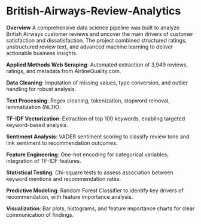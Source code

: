 # British-Airways-Review-Analytics
**Overview**
A comprehensive data science pipeline was built to analyze British Airways customer reviews and uncover the main drivers of customer satisfaction and dissatisfaction. The project combined structured ratings, unstructured review text, and advanced machine learning to deliver actionable business insights.

**Applied Methods**
**Web Scraping**: Automated extraction of 3,949 reviews, ratings, and metadata from AirlineQuality.com.

**Data Cleaning**: Imputation of missing values, type conversion, and outlier handling for robust analysis.

**Text Processing**: Regex cleaning, tokenization, stopword removal, lemmatization (NLTK).

**TF-IDF Vectorization**: Extraction of top 100 keywords, enabling targeted keyword-based analysis.

**Sentiment Analysis**: VADER sentiment scoring to classify review tone and link sentiment to recommendation outcomes.

**Feature Engineering**: One-hot encoding for categorical variables; integration of TF-IDF features.

**Statistical Testing**: Chi-square tests to assess association between keyword mentions and recommendation rates.

**Predictive Modeling**: Random Forest Classifier to identify key drivers of recommendation, with feature importance analysis.

**Visualization**: Bar plots, histograms, and feature importance charts for clear communication of findings.
